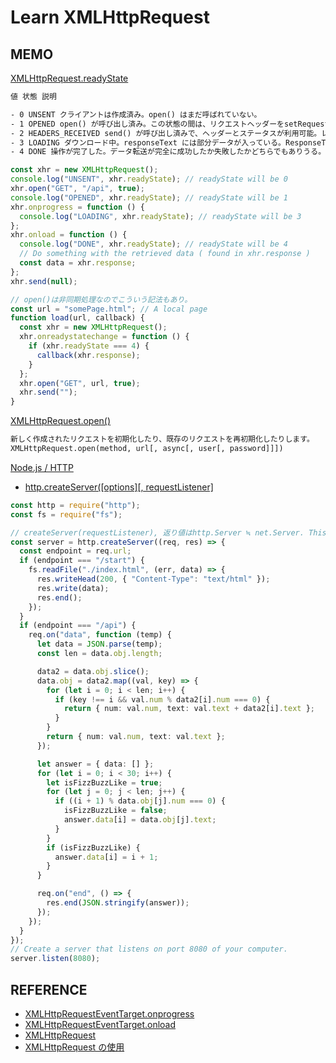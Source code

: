 # Learn XMLHttpRequest

## MEMO

[XMLHttpRequest.readyState](https://developer.mozilla.org/ja/docs/Web/API/XMLHttpRequest/readyState)

```txt
値 状態 説明

- 0 UNSENT クライアントは作成済み。open() はまだ呼ばれていない。
- 1 OPENED open() が呼び出し済み。この状態の間は、リクエストヘッダーをsetRequestHeader() メソッドを使ってセットできて、send() メソッドを呼び出して取得を開始できる。
- 2 HEADERS_RECEIVED send() が呼び出し済みで、ヘッダーとステータスが利用可能。レスポンスヘッダーを受け取り済み。
- 3 LOADING ダウンロード中。responseText には部分データが入っている。ResponseType が "text" か空文字の場合、responseText はロードするごとに部分テキストを持つ。
- 4 DONE 操作が完了した。データ転送が完全に成功したか失敗したかどちらでもありうる。
```

```typescript
const xhr = new XMLHttpRequest();
console.log("UNSENT", xhr.readyState); // readyState will be 0
xhr.open("GET", "/api", true);
console.log("OPENED", xhr.readyState); // readyState will be 1
xhr.onprogress = function () {
  console.log("LOADING", xhr.readyState); // readyState will be 3
};
xhr.onload = function () {
  console.log("DONE", xhr.readyState); // readyState will be 4
  // Do something with the retrieved data ( found in xhr.response )
  const data = xhr.response;
};
xhr.send(null);
```

```typescript
// open()は非同期処理なのでこういう記法もあり。
const url = "somePage.html"; // A local page
function load(url, callback) {
  const xhr = new XMLHttpRequest();
  xhr.onreadystatechange = function () {
    if (xhr.readyState === 4) {
      callback(xhr.response);
    }
  };
  xhr.open("GET", url, true);
  xhr.send("");
}
```

[XMLHttpRequest.open()](https://developer.mozilla.org/ja/docs/Web/API/XMLHttpRequest/open)

```txt
新しく作成されたリクエストを初期化したり、既存のリクエストを再初期化したりします。
XMLHttpRequest.open(method, url[, async[, user[, password]]])
```

[Node.js / HTTP](https://nodejs.org/api/http.html)

- [http.createServer([options][, requestListener]](https://nodejs.org/api/http.html#http_http_createserver_options_requestlistener)

```typescript
const http = require("http");
const fs = require("fs");

// createServer(requestListener), 返り値はhttp.Server ≒ net.Server. This class is used to create a TCP or IPC server.
const server = http.createServer((req, res) => {
  const endpoint = req.url;
  if (endpoint === "/start") {
    fs.readFile("./index.html", (err, data) => {
      res.writeHead(200, { "Content-Type": "text/html" });
      res.write(data);
      res.end();
    });
  }
  if (endpoint === "/api") {
    req.on("data", function (temp) {
      let data = JSON.parse(temp);
      const len = data.obj.length;

      data2 = data.obj.slice();
      data.obj = data2.map((val, key) => {
        for (let i = 0; i < len; i++) {
          if (key !== i && val.num % data2[i].num === 0) {
            return { num: val.num, text: val.text + data2[i].text };
          }
        }
        return { num: val.num, text: val.text };
      });

      let answer = { data: [] };
      for (let i = 0; i < 30; i++) {
        let isFizzBuzzLike = true;
        for (let j = 0; j < len; j++) {
          if ((i + 1) % data.obj[j].num === 0) {
            isFizzBuzzLike = false;
            answer.data[i] = data.obj[j].text;
          }
        }
        if (isFizzBuzzLike) {
          answer.data[i] = i + 1;
        }
      }

      req.on("end", () => {
        res.end(JSON.stringify(answer));
      });
    });
  }
});
// Create a server that listens on port 8080 of your computer.
server.listen(8080);
```

## REFERENCE

- [XMLHttpRequestEventTarget.onprogress](https://developer.mozilla.org/ja/docs/Web/API/XMLHttpRequestEventTarget/onprogress)
- [XMLHttpRequestEventTarget.onload](https://developer.mozilla.org/ja/docs/Web/API/XMLHttpRequestEventTarget/onload)
- [XMLHttpRequest](https://developer.mozilla.org/ja/docs/Web/API/XMLHttpRequest)
- [XMLHttpRequest の使用](https://developer.mozilla.org/ja/docs/Web/API/XMLHttpRequest/Using_XMLHttpRequest)
